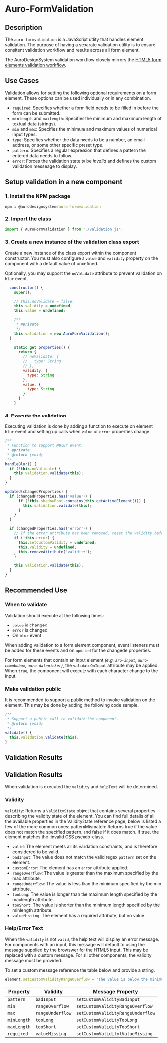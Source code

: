 # Auro-FormValidation

## Description

<!-- AURO-GENERATED-CONTENT:START (FILE:src=./../partials/description.md) -->
<!-- The below content is automatically added from ./../partials/description.md -->
The `auro-formvalidation` is a JavaScript utlity that handles element validation. The purpose of having a separate validation utility is to ensure consitent validation workflow and results across all form element.

The AuroDesignSystem validation workflow closely mirrors the [HTML5 form elements validation workflow](https://developer.mozilla.org/en-US/docs/Learn/Forms/Form_validation).
<!-- AURO-GENERATED-CONTENT:END -->

## Use Cases

<!-- AURO-GENERATED-CONTENT:START (FILE:src=./../partials/useCases.md) -->
<!-- The below content is automatically added from ./../partials/useCases.md -->
Validation allows for setting the following optional requirements on a form element. These options can be used individually or in any combination.

- `required`: Specifies whether a form field needs to be filled in before the form can be submitted.
- `minlength` and `maxlength`: Specifies the minimum and maximum length of textual data (strings).
- `min` and `max`: Specifies the minimum and maximum values of numerical input types.
- `type`: Specifies whether the data needs to be a number, an email address, or some other specific preset type.
- `pattern`: Specifies a regular expression that defines a pattern the entered data needs to follow.
- `error`: Forces the validation state to be _invalid_ and defines the custom validation messeage to display.
<!-- AURO-GENERATED-CONTENT:END -->

## Setup validation in a new component

<!-- AURO-GENERATED-CONTENT:START (FILE:src=./../partials/usingValidation.md) -->
<!-- The below content is automatically added from ./../partials/usingValidation.md -->

### 1. Install the NPM package

```cmd
npm i @aurodesignsystem/auro-formvalidation
```

### 2. Import the class

```js
import { AuroFormValidation } from "./validation.js";
```

### 3. Create a new instance of the validation class export

Create a new instance of the class export within the component constructor. You must also configure a `value` and `validity` property on the component with a default value of undefined.

Optionally, you may support the `noValidate` attribute to prevent validation on `blur` event.

```js
  constructor() {
    super();

    // this.noValidate = false;
    this.validity = undefined;
    this.value = undefined;

    /**
     * @private
     */
    this.validation = new AuroFormValidation();
  }

    static get properties() {
      return {
        // noValidate: {
        //   type: String
        // },
        validity: {
          type: String
        },
        value: {
          type: String
        }
      }
    }
```

### 4. Execute the validation

Executing validation is done by adding a function to execute on element `blur` event and setting up calls when `value` or `error` properties change.

```js
/**
 * Function to support @blur event.
 * @private
 * @return {void}
 */
handleBlur() {
  if (!this.noValidate) {
    this.validation.validate(this);
  }
}

updated(changedProperties) {
  if (changedProperties.has('value')) {
      if (!this.shadowRoot.contains(this.getActiveElement())) {
        this.validation.validate(this);
      }
    }
  }

  if (changedProperties.has('error')) {
    // If the error attribute has been removed, reset the validity before validation
    if (!this.error) {
      this.setCustomValidity = undefined;
      this.validity = undefined;
      this.removeAttribute('validity');
    }

    this.validation.validate(this);
  }
}
```

## Recommended Use

### When to validate

<!-- AURO-GENERATED-CONTENT:START (FILE:src=executesWhen.md) -->
<!-- The below content is automatically added from executesWhen.md -->
Validation should execute at the following times:

- `value` is changed
- `error` is changed
- On `blur` event

When adding validation to a form element component, event listeners must be added for these events and on `updated` for the changede properties.
<!-- AURO-GENERATED-CONTENT:END -->
<!-- AURO-GENERATED-CONTENT:START (FILE:src=validateOnInput.md) -->
<!-- The below content is automatically added from validateOnInput.md -->
For form elements that contain an input element _(e.g. `aro-input`, `auro-comobobox`, `auro-datepicker`)_, the `validateOnInput` attribute may be applied. When `true`, the component will execute with each character change to the input.
<!-- The below content is automatically added from executesWhen.md -->
<!-- AURO-GENERATED-CONTENT:END -->

### Make validation public

<!-- AURO-GENERATED-CONTENT:START (FILE:src=publicValidation.md) -->
<!-- The below content is automatically added from publicValidation.md -->
It is recommended to support a public method to invoke validation on the element. This may be done by adding the following code sample.

```js
/**
 * Support a public call to validate the component.
 * @return {void}
 */
validate() {
  this.validation.validate(this);
}
```
<!-- The below content is automatically added from executesWhen.md -->
<!-- AURO-GENERATED-CONTENT:END -->
<!-- AURO-GENERATED-CONTENT:END -->

## Validation Results

<!-- AURO-GENERATED-CONTENT:START (FILE:src=./../partials/validationResults.md) -->
<!-- The below content is automatically added from ./../partials/validationResults.md -->

## Validation Results

When validation is executed the `validity` and `helpText` will be determined.

### Validity

`validity`: Returns a `ValidityState` object that contains several properties describing the validity state of the element. You can find full details of all the available properties in the ValidityState reference page; below is listed a few of the more common ones:
patternMismatch: Returns true if the value does not match the specified pattern, and false if it does match. If true, the element matches the :invalid CSS pseudo-class.

- `valid`: The element meets all its validation constraints, and is therefore considered to be valid.
- `badInput`: The value does not match the valid regex `pattern` set on the element.
- `customError`: The element has an `error` attribute applied.
- `rangeOverflow`: The value is greater than the maximum specified by the max attribute.
- `rangeUnderflow`: The value is less than the minimum specified by the min attribute.
- `tooLong`: The value is longer than the maximum length specified by the maxlength attribute.
- `tooShort`: The value is shorter than the minimum length specified by the minlength attribute.
- `valueMissing`: The element has a required attribute, but no value.

### Help/Error Text

When the `validity` is not `valid`, the help text will display an error message. For components with an input, this message will default to using the message supplied by the browswer for the HTML5 input. This may be replaced with a custom message. For all other components, the validity message must be provided.

To set a custom message reference the table below and provide a string.

```js
element.setCustomValidityRangeOverflow = 'The value is below the minimum number.';
```

| Property | Validity | Message Property |
| -------- | -------------- | ---------------- |
| `pattern` | `badInput` | `setCustomValidityBadInput` |
| `min` | `rangeOverflow` | `setCustomValidityRangeOverflow` |
| `max` | `rangeUnderflow` | `setCustomValidityRangeUnderflow` |
| `minLength` | `tooLong` | `setCustomValidityTooLong` |
| `maxLength` | `tooShort` | `setCustomValidityTooShort` |
| `required` | `valueMissing` | `setCustomValiditytValueMissing` |
<!-- AURO-GENERATED-CONTENT:END -->
